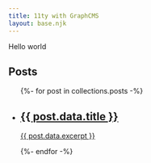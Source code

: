 ```yaml
---
title: 11ty with GraphCMS
layout: base.njk
---
```


Hello world

## Posts

<ul>
  {%- for post in collections.posts -%}
    <li>
      <a href="{{ post.url }}">
        <h2>{{ post.data.title }}</h2>
        <p>{{ post.data.excerpt }}</p>
      </a>
    </li>
  {%- endfor -%}
</ul>
